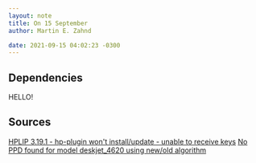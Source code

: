 ```yaml
---
layout: note
title: On 15 September
author: Martin E. Zahnd

date: 2021-09-15 04:02:23 -0300
---
```


## Dependencies
HELLO!

## Sources 
[HPLIP 3.19.1 - hp-plugin won't install/update - unable to receive keys](https://bugs.launchpad.net/hplip/+bug/1818629)
[No PPD found for model deskjet_4620 using new/old algorithm](https://bugs.launchpad.net/hplip/+bug/1084062)